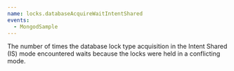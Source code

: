 ```yaml
---
name: locks.databaseAcquireWaitIntentShared
events:
  - MongodSample
---
```


The number of times the database lock type acquisition in the Intent Shared (IS) mode encountered waits because the locks were held in a conflicting mode.